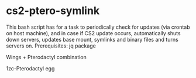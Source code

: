 # cs2-ptero-symlink
This bash script has for a task to periodically check for updates (via crontab on host machine), and in case if CS2 update occurs, automatically shuts down servers, updates base mount, symlinks and binary files and turns servers on.
Prerequisites:
jq package

Wings + Pterodactyl combination

1zc-Pterodactyl egg

